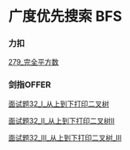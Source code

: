 # 广度优先搜索 BFS

### 力扣
[279_完全平方数](LeetCode/279_完全平方数.py)

### 剑指OFFER

[面试题32_I_从上到下打印二叉树](JianZhiOffer/面试题32_I_从上到下打印二叉树.py)

[面试题32_II_从上到下打印二叉树II](JianZhiOffer/面试题32_II_从上到下打印二叉树II.py)

[面试题32_III_从上到下打印二叉树_III](JianZhiOffer/面试题32_III_从上到下打印二叉树_III.py)